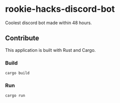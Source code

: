 # rookie-hacks-discord-bot
Coolest discord bot made within 48 hours.

## Contribute
This application is built with Rust and Cargo.
### Build
```
cargo build
```
### Run
```
cargo run
```
